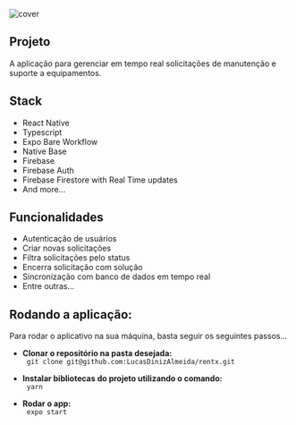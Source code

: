 ![cover](.github/cover.gif?style=flat)


## Projeto
A aplicação para gerenciar em tempo real solicitações de manutenção e suporte a equipamentos.


## Stack

- React Native
- Typescript
- Expo Bare Workflow
- Native Base
- Firebase
- Firebase Auth
- Firebase Firestore with Real Time updates
- And more...


## Funcionalidades

- Autenticação de usuários
- Criar novas solicitações
- Filtra solicitações pelo status
- Encerra solicitação com solução
- Sincronização com banco de dados em tempo real
- Entre outras...


<h2>Rodando a aplicação:</h2>
<p> Para rodar o aplicativo na sua máquina, basta seguir os seguintes passos... </p>

   <ul> 
    <li><b>Clonar o repositório na pasta desejada:</li></b>
    <code> git clone git@github.com:LucasDinizAlmeida/rentx.git</code>
   </ul>
   <ul> 
    <li><b>Instalar bibliotecas do projeto utilizando o comando:</li></b>
    <code> yarn </code>
   </ul>
    <ul> 
    <li><b>Rodar o app:</li></b>
    <code> expo start </code>
   </ul>
